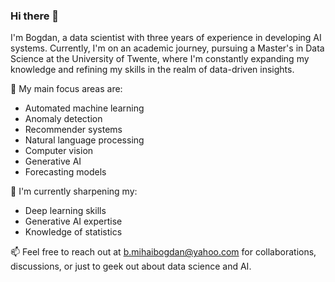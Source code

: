 ### Hi there 👋

I'm Bogdan, a data scientist with three years of experience in developing AI systems. Currently, I'm on an academic journey, pursuing a Master's in Data Science at the University of Twente, where I'm constantly expanding my knowledge and refining my skills in the realm of data-driven insights.

🎯 My main focus areas are:
- Automated machine learning
- Anomaly detection
- Recommender systems
- Natural language processing
- Computer vision
- Generative AI
- Forecasting models

📖 I'm currently sharpening my:
- Deep learning skills
- Generative AI expertise
- Knowledge of statistics

📫 Feel free to reach out at b.mihaibogdan@yahoo.com for collaborations, discussions, or just to geek out about data science and AI.
